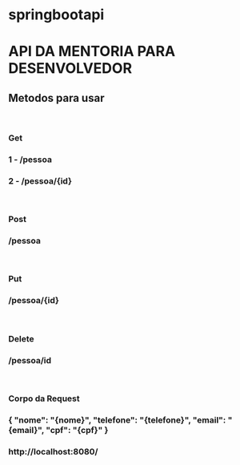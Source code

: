 # springbootapi
<H1>API DA MENTORIA PARA DESENVOLVEDOR</H1>

<h2>Metodos para usar</h2>
<br>
<h3>Get</h3>
<h3>1 - /pessoa</h3>
<h3>2 - /pessoa/{id}</h3>
<br>
<h3>Post</h3>
<h3>/pessoa</h3>
<br>
<h3>Put</h3>
<h3>/pessoa/{id}</h3>
<br>
<h3>Delete</h3>
<h3>/pessoa/id</h3>
<br>
<h3>Corpo da Request</h3>
<h3>
{
    "nome": "{nome}",
    "telefone": "{telefone}",
    "email": "{email}",
    "cpf": "{cpf}"
}
</h3>

<h3>http://localhost:8080/ </h3>